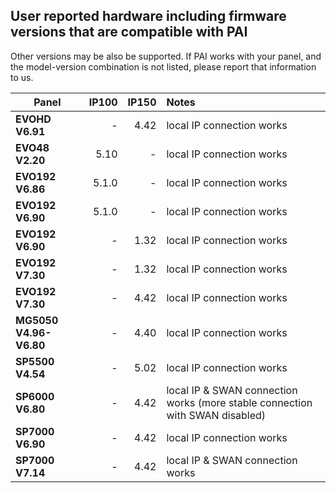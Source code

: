 ## User reported hardware including firmware versions that are compatible with PAI

Other versions may be also be supported. If PAI works with your panel, and the model-version combination is not listed, please report that  information to us.

| Panel |IP100|     IP150     | Notes |
| ----- |-:| -------------: | :----- |
| **EVOHD V6.91** |-| 4.42  | local IP connection works|
| **EVO48 V2.20** |5.10| -  | local IP connection works |
| **EVO192 V6.86** |5.1.0| - | local IP connection works |
| **EVO192 V6.90** |5.1.0| - | local IP connection works |
| **EVO192 V6.90** |-| 1.32  | local IP connection works |
| **EVO192 V7.30** |-| 1.32  | local IP connection works |
| **EVO192 V7.30** |-| 4.42  | local IP connection works |
| **MG5050 V4.96-V6.80** |-| 4.40  | local IP connection works |
| **SP5500 V4.54** |-| 5.02  | local IP connection works |
| **SP6000 V6.80** |-| 4.42  | local IP & SWAN connection works (more stable connection with SWAN disabled) |
| **SP7000 V6.90** |-| 4.42  |  local IP connection works |
| **SP7000 V7.14** |-| 4.42  | local IP & SWAN connection works|